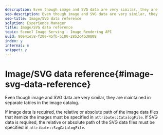 ```yaml
---
description: Even though image and SVG data are very similar, they are maintained in separate tables in the image catalog.
seo-description: Even though image and SVG data are very similar, they are maintained in separate tables in the image catalog.
seo-title: Image/SVG data reference
solution: Experience Manager
title: Image/SVG data reference
topic: Scene7 Image Serving - Image Rendering API
uuid: 80e41e58-f20e-45fb-b180-28b2c4b30808
index: y
internal: n
snippet: y
---
```


# Image/SVG data reference{#image-svg-data-reference}

Even though image and SVG data are very similar, they are maintained in separate tables in the image catalog.

 If image data is required, the relative or absolute path of the image data files that itemize the images must be specified in `attribute::CatalogFile`. If SVG data is required, the relative or absolute path of the SVG data files must be specified in `attribute::SvgCatalogFile`. 
